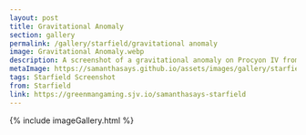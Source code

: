 ```yaml
---
layout: post
title: Gravitational Anomaly
section: gallery
permalink: /gallery/starfield/gravitational anomaly
image: Gravitational Anomaly.webp
description: A screenshot of a gravitational anomaly on Procyon IV from Starfield, taken by Samantha Says.
metaImage: https://samanthasays.github.io/assets/images/gallery/starfield/Gravitational Anomaly.webp
tags: Starfield Screenshot
from: Starfield
link: https://greenmangaming.sjv.io/samanthasays-starfield
---
```

{% include imageGallery.html %}
